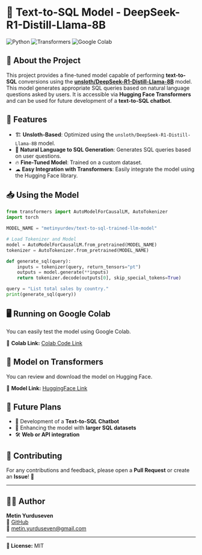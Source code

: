 # 🚀 Text-to-SQL Model - DeepSeek-R1-Distill-Llama-8B

![Python](https://img.shields.io/badge/Python-3.10-blue?style=for-the-badge&logo=python)
![Transformers](https://img.shields.io/badge/Hugging%20Face-Transformers-yellow?style=for-the-badge&logo=huggingface)
![Google Colab](https://img.shields.io/badge/Google%20Colab-Notebook-orange?style=for-the-badge&logo=googlecolab)

## 📌 About the Project
This project provides a fine-tuned model capable of performing **text-to-SQL** conversions using the **[unsloth/DeepSeek-R1-Distill-Llama-8B](https://huggingface.co/unsloth/DeepSeek-R1-Distill-Llama-8B)** model. This model generates appropriate SQL queries based on natural language questions asked by users. It is accessible via **Hugging Face Transformers** and can be used for future development of a **text-to-SQL chatbot**.

## 🚀 Features
- 🏗 **Unsloth-Based**: Optimized using the `unsloth/DeepSeek-R1-Distill-Llama-8B` model.
- 🎯 **Natural Language to SQL Generation**: Generates SQL queries based on user questions.
- 🔥 **Fine-Tuned Model**: Trained on a custom dataset.
- ☁ **Easy Integration with Transformers**: Easily integrate the model using the Hugging Face library.

## 📥 Using the Model
```python
from transformers import AutoModelForCausalLM, AutoTokenizer
import torch

MODEL_NAME = "metinyurdev/text-to-sql-trained-llm-model"

# Load Tokenizer and Model
model = AutoModelForCausalLM.from_pretrained(MODEL_NAME)
tokenizer = AutoTokenizer.from_pretrained(MODEL_NAME)

def generate_sql(query):
    inputs = tokenizer(query, return_tensors="pt")
    outputs = model.generate(**inputs)
    return tokenizer.decode(outputs[0], skip_special_tokens=True)

query = "List total sales by country."
print(generate_sql(query))
```

## 🖥 Running on Google Colab
You can easily test the model using Google Colab.

🔗 **Colab Link:** [Colab Code Link](https://colab.research.google.com/drive/11JLPOdAddzrRmtS0ambdOIxwyZe8qflH)

## 🔗 Model on Transformers
You can review and download the model on Hugging Face.

🔗 **Model Link:** [HuggingFace Link](https://huggingface.co/metinyurdev/text-to-sql-trained-llm-model)

## 📌 Future Plans
- 🤖 Development of a **Text-to-SQL Chatbot**
- 🚀 Enhancing the model with **larger SQL datasets**
- 🛠 **Web or API integration**

## 🤝 Contributing
For any contributions and feedback, please open a **Pull Request** or create an **Issue**! 🚀

---

## 👨‍💻 Author
**Metin Yurduseven**  
🔗 [GitHub](https://github.com/metinyurdev)  
📧 metin.yurduseven@gmail.com


---
**📌 License:** MIT